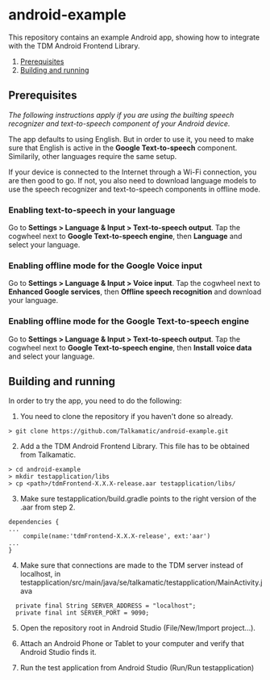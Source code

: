 # android-example
This repository contains an example Android app, showing how to integrate with the TDM Android Frontend Library.

1. [Prerequisites](#prerequisites)
2. [Building and running](#building-and-running)

## Prerequisites
_The following instructions apply if you are using the builting speech recognizer and text-to-speech component of your Android device._

The app defaults to using English. But in order to use it, you need to make sure that English is active in the **Google Text-to-speech** component. Similarily, other languages require the same setup.

If your device is connected to the Internet through a Wi-Fi connection, you are then good to go. If not, you also need to download language models to use the speech recognizer and text-to-speech components in offline mode.

### Enabling text-to-speech in your language
Go to **Settings > Language & Input > Text-to-speech output**. Tap the cogwheel next to **Google Text-to-speech engine**, then **Language** and select your language.

### Enabling offline mode for the **Google Voice input**
Go to **Settings > Language & Input > Voice input**. Tap the cogwheel next to **Enhanced Google services**, then **Offline speech recognition** and download your language.

### Enabling offline mode for the **Google Text-to-speech engine**
Go to **Settings > Language & Input > Text-to-speech output**. Tap the cogwheel next to **Google Text-to-speech engine**, then **Install voice data** and select your language.

## Building and running
In order to try the app, you need to do the following:

1. You need to clone the repository if you haven't done so already.

  ```
  > git clone https://github.com/Talkamatic/android-example.git
  ```

2. Add a the TDM Android Frontend Library. This file has to be obtained from Talkamatic.

  ```
  > cd android-example
  > mkdir testapplication/libs
  > cp <path>/tdmFrontend-X.X.X-release.aar testapplication/libs/
  ```

3. Make sure testapplication/build.gradle points to the right version of the .aar from step 2.

  ```
  dependencies {
  ...
      compile(name:'tdmFrontend-X.X.X-release', ext:'aar')
  ...
  }
  ```

4. Make sure that connections are made to the TDM server instead of localhost, in testapplication/src/main/java/se/talkamatic/testapplication/MainActivity.java

  ```
    private final String SERVER_ADDRESS = "localhost";
    private final int SERVER_PORT = 9090;
  ```

5. Open the repository root in Android Studio (File/New/Import project...).

6. Attach an Android Phone or Tablet to your computer and verify that Android Studio finds it.

7. Run the test application from Android Studio (Run/Run testapplication)
